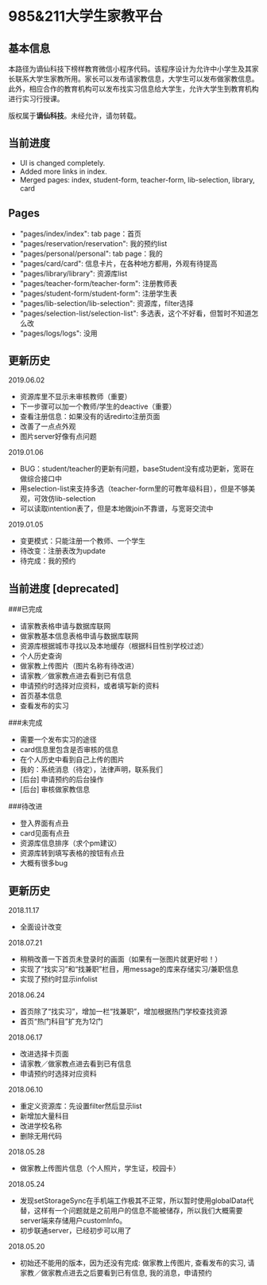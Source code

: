 985&211大学生家教平台
===========================

基本信息
------------
本路径为谪仙科技下榜样教育微信小程序代码。该程序设计为允许中小学生及其家长联系大学生家教所用。家长可以发布请家教信息，大学生可以发布做家教信息。此外，相应合作的教育机构可以发布找实习信息给大学生，允许大学生到教育机构进行实习行授课。

版权属于**谪仙科技**。未经允许，请勿转载。


当前进度
------------
- UI is changed completely.
- Added more links in index.
- Merged pages: index, student-form, teacher-form, lib-selection, library, card

Pages
------------
- "pages/index/index": tab page：首页
- "pages/reservation/reservation": 我的预约list
- "pages/personal/personal": tab page：我的
- "pages/card/card": 信息卡片，在各种地方都用，外观有待提高
- "pages/library/library": 资源库list
- "pages/teacher-form/teacher-form": 注册教师表
- "pages/student-form/student-form": 注册学生表
- "pages/lib-selection/lib-selection": 资源库，filter选择
- "pages/selection-list/selection-list": 多选表，这个不好看，但暂时不知道怎么改
- "pages/logs/logs": 没用


更新历史
------------

2019.06.02
- 资源库里不显示未审核教师（重要）
- 下一步骤可以加一个教师/学生的deactive（重要）
- 查看注册信息：如果没有的话redirto注册页面
- 改善了一点点外观
- 图片server好像有点问题

2019.01.06
- BUG：student/teacher的更新有问题，baseStudent没有成功更新，宽哥在做综合接口中
- 用selection-list来支持多选（teacher-form里的可教年级科目），但是不够美观，可效仿lib-selection
- 可以读取intention表了，但是本地做join不靠谱，与宽哥交流中

2019.01.05
- 变更模式：只能注册一个教师、一个学生
- 待改变：注册表改为update
- 待完成：我的预约


当前进度 [deprecated]
------------
###已完成
- 请家教表格申请与数据库联网
- 做家教基本信息表格申请与数据库联网
- 资源库根据城市寻找以及本地缓存（根据科目性别学校过滤）
- 个人历史查询
- 做家教上传图片（图片名称有待改进）
- 请家教／做家教点进去看到已有信息
- 申请预约时选择对应资料，或者填写新的资料
- 首页基本信息
- 查看发布的实习

###未完成
- 需要一个发布实习的途径
- card信息里包含是否审核的信息
- 在个人历史中看到自己上传的图片
- 我的：系统消息（待定），法律声明，联系我们
- [后台] 申请预约的后台操作
- [后台] 审核做家教信息

###待改进
- 登入界面有点丑
- card见面有点丑
- 资源库信息排序（求个pm建议）
- 资源库转到填写表格的按钮有点丑
- 大概有很多bug


更新历史
------------

2018.11.17
- 全面设计改变

2018.07.21
- 稍稍改善一下首页未登录时的画面（如果有一张图片就更好啦！）
- 实现了“找实习”和“找兼职”栏目，用message的库来存储实习/兼职信息
- 实现了预约时显示infolist

2018.06.24
- 首页除了“找实习”，增加一栏“找兼职”，增加根据热门学校查找资源
- 首页“热门科目”扩充为12门

2018.06.17
- 改进选择卡页面
- 请家教／做家教点进去看到已有信息
- 申请预约时选择对应资料

2018.06.10
- 重定义资源库：先设置filter然后显示list
- 新增加大量科目
- 改进学校名称
- 删除无用代码

2018.05.28
- 做家教上传图片信息（个人照片，学生证，校园卡）


2018.05.24
- 发现setStorageSync在手机端工作极其不正常，所以暂时使用globalData代替，这样有一个问题就是之前用户的信息不能被储存，所以我们大概需要server端来存储用户customInfo。
- 初步联通server，已经初步可以用了


2018.05.20
- 初始还不能用的版本，因为还没有完成: 做家教上传图片, 查看发布的实习, 请家教／做家教点进去之后要看到已有信息, 我的消息，申请预约